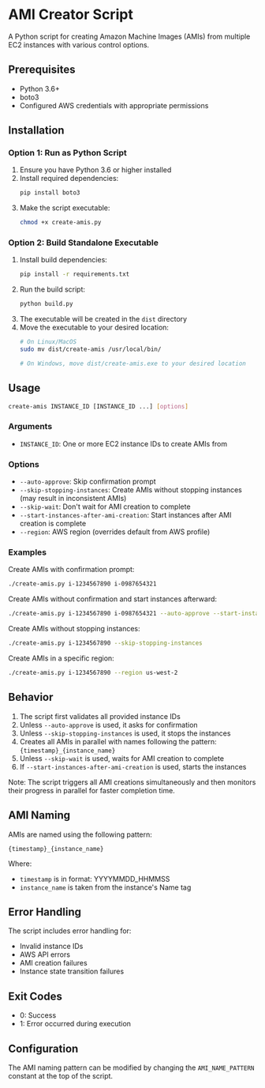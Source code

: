 # AMI Creator Script

A Python script for creating Amazon Machine Images (AMIs) from multiple EC2 instances with various control options.

## Prerequisites

- Python 3.6+
- boto3
- Configured AWS credentials with appropriate permissions

## Installation

### Option 1: Run as Python Script
1. Ensure you have Python 3.6 or higher installed
2. Install required dependencies:
   ```bash
   pip install boto3
   ```
3. Make the script executable:
   ```bash
   chmod +x create-amis.py
   ```

### Option 2: Build Standalone Executable
1. Install build dependencies:
   ```bash
   pip install -r requirements.txt
   ```
2. Run the build script:
   ```bash
   python build.py
   ```
3. The executable will be created in the `dist` directory
4. Move the executable to your desired location:
   ```bash
   # On Linux/MacOS
   sudo mv dist/create-amis /usr/local/bin/
   
   # On Windows, move dist/create-amis.exe to your desired location
   ```

## Usage

```bash
create-amis INSTANCE_ID [INSTANCE_ID ...] [options]
```

### Arguments

- `INSTANCE_ID`: One or more EC2 instance IDs to create AMIs from

### Options

- `--auto-approve`: Skip confirmation prompt
- `--skip-stopping-instances`: Create AMIs without stopping instances (may result in inconsistent AMIs)
- `--skip-wait`: Don't wait for AMI creation to complete
- `--start-instances-after-ami-creation`: Start instances after AMI creation is complete
- `--region`: AWS region (overrides default from AWS profile)

### Examples

Create AMIs with confirmation prompt:
```bash
./create-amis.py i-1234567890 i-0987654321
```

Create AMIs without confirmation and start instances afterward:
```bash
./create-amis.py i-1234567890 i-0987654321 --auto-approve --start-instances-after-ami-creation
```

Create AMIs without stopping instances:
```bash
./create-amis.py i-1234567890 --skip-stopping-instances
```

Create AMIs in a specific region:
```bash
./create-amis.py i-1234567890 --region us-west-2
```

## Behavior

1. The script first validates all provided instance IDs
2. Unless `--auto-approve` is used, it asks for confirmation
3. Unless `--skip-stopping-instances` is used, it stops the instances
4. Creates all AMIs in parallel with names following the pattern: `{timestamp}_{instance_name}`
5. Unless `--skip-wait` is used, waits for AMI creation to complete
6. If `--start-instances-after-ami-creation` is used, starts the instances

Note: The script triggers all AMI creations simultaneously and then monitors their progress in parallel for faster completion time.

## AMI Naming

AMIs are named using the following pattern:
```
{timestamp}_{instance_name}
```
Where:
- `timestamp` is in format: YYYYMMDD_HHMMSS
- `instance_name` is taken from the instance's Name tag

## Error Handling

The script includes error handling for:
- Invalid instance IDs
- AWS API errors
- AMI creation failures
- Instance state transition failures

## Exit Codes

- 0: Success
- 1: Error occurred during execution

## Configuration

The AMI naming pattern can be modified by changing the `AMI_NAME_PATTERN` constant at the top of the script.